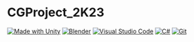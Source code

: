 # CGProject_2K23
[![Made with Unity](https://img.shields.io/badge/Made%20with-Unity-FFFFFF.svg?style=plastic&logo=unity)](https://unity3d.com)
[![Blender](https://img.shields.io/badge/Made%20with-Blender-FFA500.svg?style=plastic&logo=blender)](https://www.blender.org/)
[![Visual Studio Code](https://img.shields.io/badge/Made%20with-Visual%20Studio%20Code-0078d7.svg?style=plastic&logo=visual-studio-code&logoColor=0078d7)](https://code.visualstudio.com/)
[![C#](https://img.shields.io/badge/Made%20with-c%23-%23239120.svg?style=plastic&logo=c-sharp&logoColor=%23239120)](https://docs.microsoft.com/en-us/dotnet/csharp/)
[![Git](https://img.shields.io/badge/Versioned%20with-git-%23F05033.svg?style=plastic&logo=git)](https://git-scm.com/)
 
